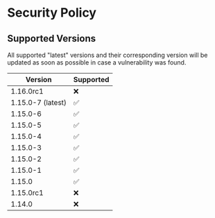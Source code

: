 # Security Policy

## Supported Versions

All supported "latest" versions and their corresponding version will be updated as soon as possible in case a vulnerability was found.

| Version           | Supported          |
| ----------------- | ------------------ |
| 1.16.0rc1         | :x:                |
| 1.15.0-7 (latest) | :white_check_mark: |
| 1.15.0-6          | :white_check_mark: |
| 1.15.0-5          | :white_check_mark: |
| 1.15.0-4          | :white_check_mark: |
| 1.15.0-3          | :white_check_mark: |
| 1.15.0-2          | :white_check_mark: |
| 1.15.0-1          | :white_check_mark: |
| 1.15.0            | :white_check_mark: |
| 1.15.0rc1         | :x:                |
| 1.14.0            | :x:                |
